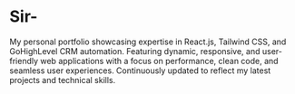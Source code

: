 # Sir-
My personal portfolio showcasing expertise in React.js, Tailwind CSS, and GoHighLevel CRM automation. Featuring dynamic, responsive, and user-friendly web applications with a focus on performance, clean code, and seamless user experiences. Continuously updated to reflect my latest projects and technical skills.
